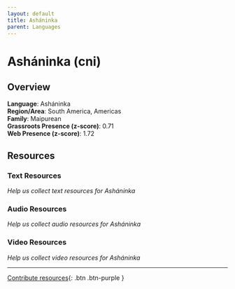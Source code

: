 ```yaml
---
layout: default
title: Asháninka
parent: Languages
---
```


# Asháninka (cni)

## Overview

**Language**: Asháninka  
**Region/Area**: South America, Americas  
**Family**: Maipurean  
**Grassroots Presence (z-score)**: 0.71  
**Web Presence (z-score)**: 1.72  

## Resources

### Text Resources
*Help us collect text resources for Asháninka*

### Audio Resources
*Help us collect audio resources for Asháninka*

### Video Resources
*Help us collect video resources for Asháninka*

---

[Contribute resources](https://forms.office.com/e/1SfLJx3u1r){: .btn .btn-purple }
